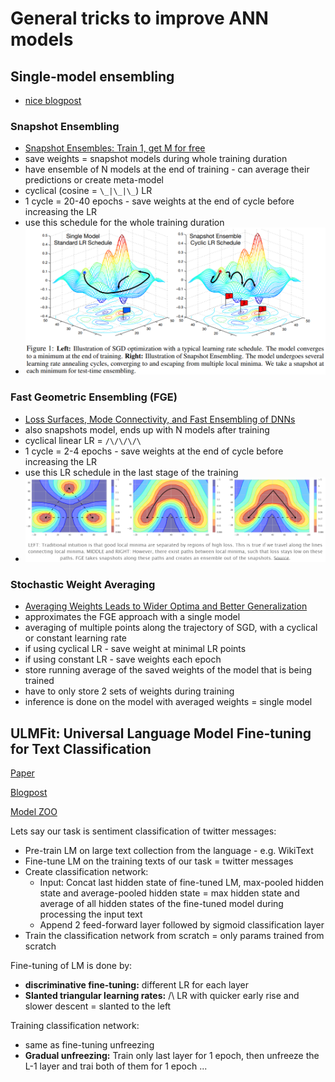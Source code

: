 # General tricks to improve ANN models

## Single-model ensembling
 - [nice blogpost](https://towardsdatascience.com/stochastic-weight-averaging-a-new-way-to-get-state-of-the-art-results-in-deep-learning-c639ccf36a)

### Snapshot Ensembling
 - [Snapshot Ensembles: Train 1, get M for free](https://arxiv.org/abs/1704.00109)
 - save weights = snapshot models during whole training duration
 - have ensemble of N models at the end of training - can average their predictions or create meta-model
 - cyclical (cosine = `\_|\_|\_`) LR
 - 1 cycle = 20-40 epochs - save weights at the end of cycle before increasing the LR 
 - use this schedule for the whole training duration
 - <img src="https://github.com/BartyzalRadek/MLNotes/blob/master/img/snapshot_ensembling.png" width="600"/>
 
### Fast Geometric Ensembling (FGE)      
 - [Loss Surfaces, Mode Connectivity, and Fast Ensembling of DNNs](https://arxiv.org/abs/1802.10026)
 - also snapshots model, ends up with N models after training
 - cyclical linear LR = `/\/\/\/\`
 - 1 cycle = 2-4 epochs - save weights at the end of cycle before increasing the LR 
 - use this LR schedule in the last stage of the training
 - <img src="https://github.com/BartyzalRadek/MLNotes/blob/master/img/FGE.png" width="600"/> 
 
### Stochastic Weight Averaging
 - [Averaging Weights Leads to Wider Optima and Better Generalization](https://arxiv.org/abs/1803.05407)
 - approximates the FGE approach with a single model
 - averaging of multiple points along the trajectory of SGD, with a cyclical or constant learning rate
 - if using cyclical LR - save weight at minimal LR points
 - if using constant LR - save weights each epoch
 - store running average of the saved weights of the model that is being trained
 - have to only store 2 sets of weights during training
 - inference is done on the model with averaged weights = single model
 
## ULMFit: Universal Language Model Fine-tuning for Text Classification 

[Paper](https://arxiv.org/abs/1801.06146)
         
[Blogpost](http://nlp.fast.ai/classification/2018/05/15/introducting-ulmfit.html)

[Model ZOO](http://forums.fast.ai/t/language-model-zoo-gorilla/14623)

Lets say our task is sentiment classification of twitter messages:
 - Pre-train LM on large text collection from the language - e.g. WikiText
 - Fine-tune LM on the training texts of our task = twitter messages
 - Create classification network:
   - Input: Concat last hidden state of fine-tuned LM, max-pooled hidden state and average-pooled hidden state = max hidden state and average of all hidden states of the fine-tuned model during processing the input text
   - Append 2 feed-forward layer followed by sigmoid classification layer
 - Train the classification network from scratch = only params trained from scratch

Fine-tuning of LM is done by:
- **discriminative fine-tuning:** different LR for each layer
- **Slanted triangular learning rates:** /\ LR with quicker early rise and slower descent = slanted to the left

Training classification network:
- same as fine-tuning unfreezing
- **Gradual unfreezing:** Train only last layer for 1 epoch, then unfreeze the L-1 layer and trai both of them for 1 epoch ...